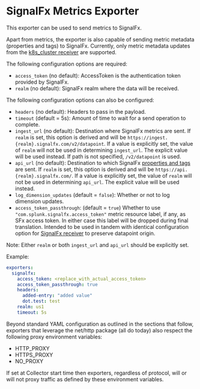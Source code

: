 # SignalFx Metrics Exporter

This exporter can be used to send metrics to SignalFx.

Apart from metrics, the exporter is also capable of sending metric metadata (properties and tags)
to SignalFx. Currently, only metric metadata updates from the [k8s_cluster receiver](../../receiver/k8sclusterreceiver/README.md)
are supported.

The following configuration options are required:

- `access_token` (no default): AccessToken is the authentication token provided
by SignalFx.
- `realm` (no default): SignalFx realm where the data will be received.

The following configuration options can also be configured:

- `headers` (no default): Headers to pass in the payload.
- `timeout` (default = 5s): Amount of time to wait for a send operation to complete.
- `ingest_url` (no default): Destination
where SignalFx metrics are sent. If `realm` is set, this option is derived and will be
`https://ingest.{realm}.signalfx.com/v2/datapoint`.  If a value is explicitly set, the
value of `realm` will not be used in determining `ingest_url`. The explicit value will
be used instead. If path is not specified, `/v2/datapoint` is used.
- `api_url` (no default): Destination to which SignalFx
[properties and tags](https://docs.signalfx.com/en/latest/metrics-metadata/metrics-metadata.html#metrics-metadata) are sent.
If `realm` is set, this option is derived and will be `https://api.{realm}.signalfx.com/`. If a value is explicitly
set, the value of `realm` will not be used in determining `api_url`. The explicit value will be used instead.
- `log_dimension_updates` (default = `false`): Whether or not to log dimension updates.
- `access_token_passthrough`: (default = `true`) Whether to use `"com.splunk.signalfx.access_token"` metric resource label, if any, as SFx access token.  In either case this label will be dropped during final translation.  Intended to be used in tandem with identical configuration option for [SignalFx receiver](../../receiver/signalfxreceiver/README.md) to preserve datapoint origin.

Note: Either `realm` or both `ingest_url` and `api_url` should be explicitly set.

Example:

```yaml
exporters:
  signalfx:
    access_token: <replace_with_actual_access_token>
    access_token_passthrough: true
    headers:
      added-entry: "added value"
      dot.test: test
    realm: us1
    timeout: 5s
```

Beyond standard YAML configuration as outlined in the sections that follow,
exporters that leverage the net/http package (all do today) also respect the
following proxy environment variables:

* HTTP_PROXY
* HTTPS_PROXY
* NO_PROXY

If set at Collector start time then exporters, regardless of protocol,
will or will not proxy traffic as defined by these environment variables.

